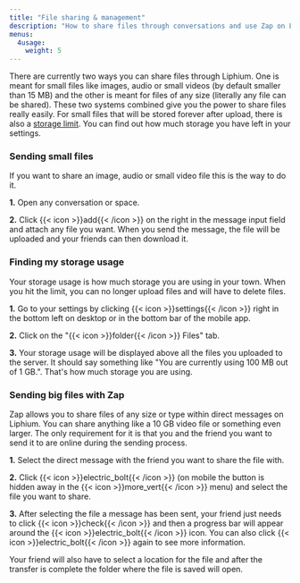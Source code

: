 ```yaml
---
title: "File sharing & management"
description: "How to share files through conversations and use Zap on Liphium."
menus:
  4usage:
    weight: 5
---
```


There are currently two ways you can share files through Liphium. One is meant for small files like images, audio or small videos (by default smaller than 15 MB) and the other is meant for files of any size (literally any file can be shared). These two systems combined give you the power to share files really easily. For small files that will be stored forever after upload, there is also a [storage limit](#finding-my-storage-usage). You can find out how much storage you have left in your settings.

### Sending small files

If you want to share an image, audio or small video file this is the way to do it.

**1.** Open any conversation or space.

**2.** Click {{< icon >}}add{{< /icon >}} on the right in the message input field and attach any file you want. When you send the message, the file will be uploaded and your friends can then download it.

### Finding my storage usage

Your storage usage is how much storage you are using in your town. When you hit the limit, you can no longer upload files and will have to delete files.

**1.** Go to your settings by clicking {{< icon >}}settings{{< /icon >}} right in the bottom left on desktop or in the bottom bar of the mobile app.

**2.** Click on the "{{< icon >}}folder{{< /icon >}} Files" tab.

**3.** Your storage usage will be displayed above all the files you uploaded to the server. It should say something like "You are currently using 100 MB out of 1 GB.". That's how much storage you are using.

### Sending big files with Zap

Zap allows you to share files of any size or type within direct messages on Liphium. You can share anything like a 10 GB video file or something even larger. The only requirement for it is that you and the friend you want to send it to are online during the sending process.

**1.** Select the direct message with the friend you want to share the file with.

**2.** Click {{< icon >}}electric_bolt{{< /icon >}} (on mobile the button is hidden away in the {{< icon >}}more_vert{{< /icon >}} menu) and select the file you want to share.

**3.** After selecting the file a message has been sent, your friend just needs to click {{< icon >}}check{{< /icon >}} and then a progress bar will appear around the {{< icon >}}electric_bolt{{< /icon >}} icon. You can also click {{< icon >}}electric_bolt{{< /icon >}} again to see more information.

Your friend will also have to select a location for the file and after the transfer is complete the folder where the file is saved will open.
